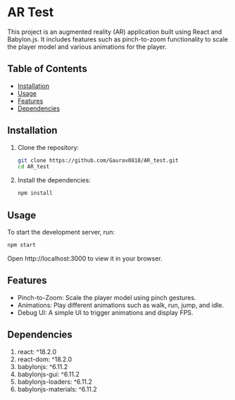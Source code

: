 # AR Test

This project is an augmented reality (AR) application built using React and Babylon.js. It includes features such as pinch-to-zoom functionality to scale the player model and various animations for the player.

## Table of Contents

- [Installation](#installation)
- [Usage](#usage)
- [Features](#features)
- [Dependencies](#dependencies)

## Installation

1. Clone the repository:
    ```sh
    git clone https://github.com/Gaurav0818/AR_test.git
    cd AR_test
    ```

2. Install the dependencies:
    ```sh
    npm install
    ```

## Usage

To start the development server, run:
```sh
npm start
```

Open http://localhost:3000 to view it in your browser.  

## Features
- Pinch-to-Zoom: Scale the player model using pinch gestures.
- Animations: Play different animations such as walk, run, jump, and idle.
- Debug UI: A simple UI to trigger animations and display FPS.

## Dependencies
1. react: ^18.2.0 
2. react-dom: ^18.2.0 
3. babylonjs: ^6.11.2 
4. babylonjs-gui: ^6.11.2 
5. babylonjs-loaders: ^6.11.2 
6. babylonjs-materials: ^6.11.2